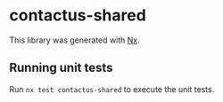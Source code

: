 # contactus-shared

This library was generated with [Nx](https://nx.dev).


## Running unit tests

Run `nx test contactus-shared` to execute the unit tests.

